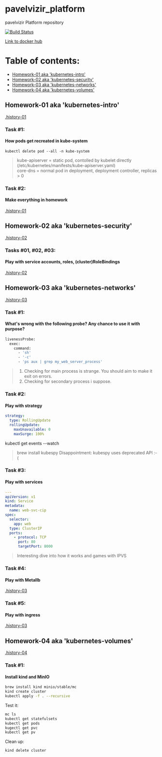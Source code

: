 # pavelvizir_platform
pavelvizir Platform repository  

[![Build Status](https://travis-ci.com/otus-kuber-2019-06/pavelvizir_platform.svg?branch=master)](https://travis-ci.com/otus-kuber-2019-06/pavelvizir_platform)

[Link to docker hub](https://hub.docker.com/r/pavelvizir)

# Table of contents:  
- [Homework-01 aka 'kubernetes-intro'](#homework-01-aka-kubernetes-intro)  
- [Homework-02 aka 'kubernetes-security'](#homework-02-aka-kubernetes-security)  
- [Homework-03 aka 'kubernetes-networks'](#homework-03-aka-kubernetes-networks)  
- [Homework-04 aka 'kubernetes-volumes'](#homework-04-aka-kubernetes-volumes)  

## Homework-01 aka 'kubernetes-intro'  
[.history-01](https://github.com/otus-kuber-2019-06/pavelvizir_platform/blob/kubernetes-intro/.history-01)  
### Task \#1:  
#### How pods get recreated in kube-system

`kubectl delete pod --all -n kube-system`

> kube-apiserver = static pod, contolled by kubelet directly (/etc/kubernetes/manifests/kube-apiserver.yaml)  
> core-dns = normal pod in deployment, deployment controller, replicas > 0  

### Task \#2:  
#### Make everything in homework

[.history-01](https://github.com/otus-kuber-2019-06/pavelvizir_platform/blob/kubernetes-intro/.history-01)  

## Homework-02 aka 'kubernetes-security'  
[.history-02](https://github.com/otus-kuber-2019-06/pavelvizir_platform/blob/kubernetes-security/.history-02)  
### Tasks \#01, \#02, \#03:  
#### Play with service accounts, roles, (cluster)RoleBindings  

[.history-02](https://github.com/otus-kuber-2019-06/pavelvizir_platform/blob/kubernetes-security/.history-02)  

## Homework-03 aka 'kubernetes-networks'  
[.history-03](https://github.com/otus-kuber-2019-06/pavelvizir_platform/blob/kubernetes-networks/.history-03)  
### Task \#1:  
#### What's wrong with the following probe? Any chance to use it with purpose?  
```sh
livenessProbe:
  exec:
    command:
      - 'sh'
      - '-c'
      - 'ps aux | grep my_web_server_process'
```
> 1. Checking for main process is strange. You should aim to make it exit on errors.  
> 2. Checking for secondary process i suppose.  

### Task \#2:  
#### Play with strategy  
```yaml
strategy:
  type: RollingUpdate
  rollingUpdate:
    maxUnavailable: 0
    maxSurge: 100%
```
kubectl get events --watch 
> brew install kubespy
> Disappointment: kubespy uses deprecated API :-(

### Task \#3:
#### Play with services

```yaml
---
apiVersion: v1
kind: Service
metadata:
  name: web-svc-cip
spec:
  selector:
    app: web
  type: ClusterIP
  ports:
    - protocol: TCP
      port: 80
      targetPort: 8000
```

> Interesting dive into how it works and games with IPVS  

### Task \#4:
#### Play with Metallb

[.history-03](https://github.com/otus-kuber-2019-06/pavelvizir_platform/blob/kubernetes-networks/.history-03#L142-L185)  

### Task \#5:
#### Play with ingress

[.history-03](https://github.com/otus-kuber-2019-06/pavelvizir_platform/blob/kubernetes-networks/.history-03#L190-L247)  

## Homework-04 aka 'kubernetes-volumes'  
[.history-04](https://github.com/otus-kuber-2019-06/pavelvizir_platform/blob/kubernetes-volumes/.history-04)  
### Task \#1:  
#### Install kind and MinIO  

```sh 
brew install kind minio/stable/mc
kind create cluster
kubectl apply -f . --recursive
```
Test it:  
```sh
mc ls
kubectl get statefulsets
kubectl get pods
kugectl get pvc
kubectl get pv
```
Clean up:
```sh
kind delete cluster
```

